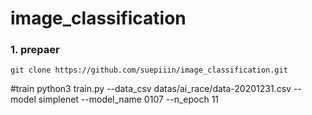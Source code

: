 # image_classification
### 1. prepaer
```
git clone https://github.com/suepiiin/image_classification.git
```

#train
python3 train.py --data_csv datas/ai_race/data-20201231.csv --model simplenet --model_name 0107 --n_epoch 11

